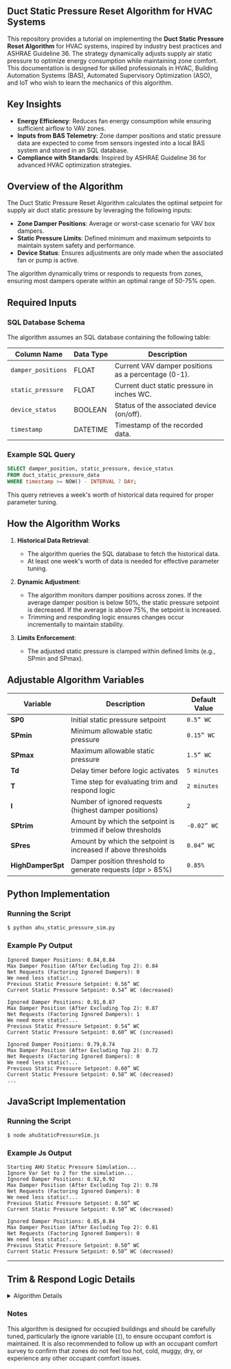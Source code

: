 ## Duct Static Pressure Reset Algorithm for HVAC Systems

This repository provides a tutorial on implementing the **Duct Static Pressure Reset Algorithm** for HVAC systems, inspired by industry best practices and ASHRAE Guideline 36. The strategy dynamically adjusts supply air static pressure to optimize energy consumption while maintaining zone comfort. This documentation is designed for skilled professionals in HVAC, Building Automation Systems (BAS), Automated Supervisory Optimization (ASO), and IoT who wish to learn the mechanics of this algorithm.

## Key Insights
- **Energy Efficiency**: Reduces fan energy consumption while ensuring sufficient airflow to VAV zones.
- **Inputs from BAS Telemetry**: Zone damper positions and static pressure data are expected to come from sensors ingested into a local BAS system and stored in an SQL database.
- **Compliance with Standards**: Inspired by ASHRAE Guideline 36 for advanced HVAC optimization strategies.

## Overview of the Algorithm
The Duct Static Pressure Reset Algorithm calculates the optimal setpoint for supply air duct static pressure by leveraging the following inputs:
- **Zone Damper Positions**: Average or worst-case scenario for VAV box dampers.
- **Static Pressure Limits**: Defined minimum and maximum setpoints to maintain system safety and performance.
- **Device Status**: Ensures adjustments are only made when the associated fan or pump is active.

The algorithm dynamically trims or responds to requests from zones, ensuring most dampers operate within an optimal range of 50-75% open.

## Required Inputs
### SQL Database Schema
The algorithm assumes an SQL database containing the following table:

| Column Name           | Data Type | Description                                              |
|-----------------------|-----------|----------------------------------------------------------|
| `damper_positions`    | FLOAT     | Current VAV damper positions as a percentage (0-1).      |
| `static_pressure`     | FLOAT     | Current duct static pressure in inches WC.               |
| `device_status`       | BOOLEAN   | Status of the associated device (on/off).                |
| `timestamp`           | DATETIME  | Timestamp of the recorded data.                          |

### Example SQL Query
```sql
SELECT damper_position, static_pressure, device_status
FROM duct_static_pressure_data
WHERE timestamp >= NOW() - INTERVAL 7 DAY;
```
This query retrieves a week's worth of historical data required for proper parameter tuning.

## How the Algorithm Works
1. **Historical Data Retrieval**:
   - The algorithm queries the SQL database to fetch the historical data.
   - At least one week's worth of data is needed for effective parameter tuning.

2. **Dynamic Adjustment**:
   - The algorithm monitors damper positions across zones. If the average damper position is below 50%, the static pressure setpoint is decreased. If the average is above 75%, the setpoint is increased.
   - Trimming and responding logic ensures changes occur incrementally to maintain stability.

3. **Limits Enforcement**:
   - The adjusted static pressure is clamped within defined limits (e.g., SPmin and SPmax).

## Adjustable Algorithm Variables

| Variable             | Description                                                    | Default Value         |
|----------------------|----------------------------------------------------------------|-----------------------|
| **SP0**              | Initial static pressure setpoint                               | `0.5” WC`            |
| **SPmin**            | Minimum allowable static pressure                              | `0.15” WC`           |
| **SPmax**            | Maximum allowable static pressure                              | `1.5” WC`            |
| **Td**               | Delay timer before logic activates                             | `5 minutes`          |
| **T**                | Time step for evaluating trim and respond logic                | `2 minutes`          |
| **I**                | Number of ignored requests (highest damper positions)          | `2`                  |
| **SPtrim**           | Amount by which the setpoint is trimmed if below thresholds    | `-0.02” WC`          |
| **SPres**            | Amount by which the setpoint is increased if above thresholds  | `0.04” WC`           |
| **HighDamperSpt**    | Damper position threshold to generate requests (dpr > 85%)     | `0.85%`              |


## Python Implementation

### Running the Script
```bash
$ python ahu_static_pressure_sim.py
```

### Example Py Output
```
Ignored Damper Positions: 0.84,0.84
Max Damper Position (After Excluding Top 2): 0.84
Net Requests (Factoring Ignored Dampers): 0
We need less static!...
Previous Static Pressure Setpoint: 0.56” WC
Current Static Pressure Setpoint: 0.54” WC (decreased)

Ignored Damper Positions: 0.91,0.87
Max Damper Position (After Excluding Top 2): 0.87
Net Requests (Factoring Ignored Dampers): 1
We need more static!...
Previous Static Pressure Setpoint: 0.54” WC
Current Static Pressure Setpoint: 0.60” WC (increased)

Ignored Damper Positions: 0.79,0.74
Max Damper Position (After Excluding Top 2): 0.72
Net Requests (Factoring Ignored Dampers): 0
We need less static!...
Previous Static Pressure Setpoint: 0.60” WC
Current Static Pressure Setpoint: 0.58” WC (decreased)
...
```

## JavaScript Implementation

### Running the Script
```bash
$ node ahuStaticPressureSim.js 
```

### Example Js Output
```
Starting AHU Static Pressure Simulation...
Ignore Var Set to 2 for the simulation...
Ignored Damper Positions: 0.92,0.92
Max Damper Position (After Excluding Top 2): 0.78
Net Requests (Factoring Ignored Dampers): 0
We need less static!...
Previous Static Pressure Setpoint: 0.50” WC
Current Static Pressure Setpoint: 0.50” WC (decreased)

Ignored Damper Positions: 0.85,0.84
Max Damper Position (After Excluding Top 2): 0.81
Net Requests (Factoring Ignored Dampers): 0
We need less static!...
Previous Static Pressure Setpoint: 0.50” WC
Current Static Pressure Setpoint: 0.50” WC (decreased)
```

---

## Trim & Respond Logic Details

<details>
  <summary>Algorithm Details</summary>

### Aim
Reduce fan energy consumption by dynamically adjusting duct static pressure setpoints.

### Level of Complexity
(High)

### Potential Savings
(High)

### Process
The algorithm evaluates VAV box damper positions across zones. If the average damper position is:
- **Below 50%**: Decrease static pressure setpoint.
- **Above 75%**: Increase static pressure setpoint.

Adjustments occur incrementally to maintain system stability, with limits enforced to prevent excessive changes.

---

## Data Model in Haystack

**Note:** The algorithm requires proper Haystack markers and tags for AHU leaving air duct static pressure and **ALL** VAV box air damper commands associated with that AHU within the duct system.

| **Point Name**                           | **navName**             | **Marker Tags in Haystack**                     |
|------------------------------------------|-------------------------|------------------------------------------------|
| **AHU Leaving Air Duct Static Pressure** | `ahuDuctStaticPress`    | `ahu`, `duct`, `static`, `pressure`, `sensor`  |
| **AHU Leaving Air Duct Static Pressure Setpoint** | `ahuDuctStaticPressSp` | `ahu`, `duct`, `static`, `pressure`, `sp`      |
| **VAV Box Air Damper Command**           | `vavAirDamperCmd`       | `vav`, `air`, `damper`, `cmd`                  |


</details>


### Notes

This algorithm is designed for occupied buildings and should be carefully tuned, particularly the ignore variable (`I`), to ensure occupant comfort is maintained. It is also recommended to follow up with an occupant comfort survey to confirm that zones do not feel too hot, cold, muggy, dry, or experience any other occupant comfort issues.